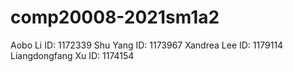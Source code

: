 # comp20008-2021sm1a2
Aobo Li 
ID: 1172339
Shu Yang
ID: 1173967
Xandrea Lee
ID: 1179114
Liangdongfang Xu
ID: 1174154
